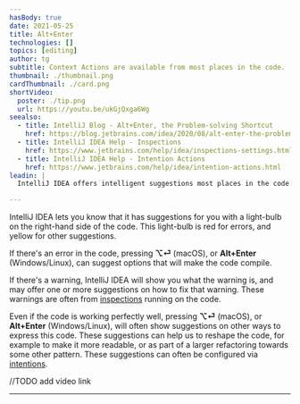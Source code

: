 ```yaml
---
hasBody: true
date: 2021-05-25
title: Alt+Enter
technologies: []
topics: [editing]
author: tg
subtitle: Context Actions are available from most places in the code. 
thumbnail: ./thumbnail.png
cardThumbnail: ./card.png
shortVideo:
  poster: ./tip.png
  url: https://youtu.be/ukGjQxga6Wg
seealso:
  - title: IntelliJ Blog - Alt+Enter, the Problem-solving Shortcut
    href: https://blog.jetbrains.com/idea/2020/08/alt-enter-the-problem-solving-shortcut/
  - title: IntelliJ IDEA Help - Inspections
    href: https://www.jetbrains.com/help/idea/inspections-settings.html
  - title: IntelliJ IDEA Help - Intention Actions
    href: https://www.jetbrains.com/help/idea/intention-actions.html
leadin: |
  IntelliJ IDEA offers intelligent suggestions most places in the code. It can offer fixes for compiler errors and inspection warnings. It can even use intentions to suggest other ways in which you could write code even if there's no warning or error.

---
```


  IntelliJ IDEA lets you know that it has suggestions for you with a light-bulb on the right-hand side of the code. This light-bulb is red for errors, and yellow for other suggestions.

  If there's an error in the code, pressing **⌥⏎** (macOS), or **Alt+Enter** (Windows/Linux), can suggest options that will make the code compile.

  If there's a warning, IntelliJ IDEA will show you what the warning is, and may offer one or more suggestions on how to fix that warning. These warnings are often from [inspections](../../topics/inspections/) running on the code.

  Even if the code is working perfectly well, pressing **⌥⏎** (macOS), or **Alt+Enter** (Windows/Linux), will often show suggestions on other ways to express this code. These suggestions can help us to reshape the code, for example to make it more readable, or as part of a larger refactoring towards some other pattern. These suggestions can often be configured via [intentions](https://www.jetbrains.com/help/idea/intention-actions.html).


  //TODO add video link 

---
